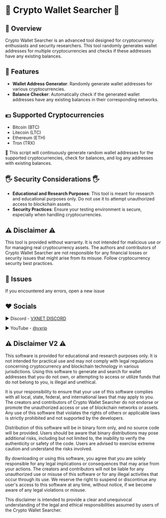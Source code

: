 # 💸 **Crypto Wallet Searcher** 💸

## 🏁 Overview
Crypto Wallet Searcher is an advanced tool designed for cryptocurrency enthusiasts and security researchers. This tool randomly generates wallet addresses for multiple cryptocurrencies and checks if these addresses have any existing balances.

## 🫴 Features
- **Wallet Address Generator**: Randomly generate wallet addresses for various cryptocurrencies.
- **Balance Checker**: Automatically check if the generated wallet addresses have any existing balances in their corresponding networks.

## 💷 Supported Cryptocurrencies
- Bitcoin (BTC)
- Litecoin (LTC)
- Ethereum (ETH)
- Tron (TRX)

🫴 This script will continuously generate random wallet addresses for the supported cryptocurrencies, check for balances, and log any addresses with existing balances.

## 🖐️ Security Considerations 🖐️
- **Educational and Research Purposes**: This tool is meant for research and educational purposes only. Do not use it to attempt unauthorized access to blockchain assets.
- **Security Practices**: Ensure your testing environment is secure, especially when handling cryptocurrencies.

## ⚠️ Disclaimer ⚠️
This tool is provided without warranty. It is not intended for malicious use or for managing real cryptocurrency assets. The authors and contributors of Crypto Wallet Searcher are not responsible for any financial losses or security issues that might arise from its misuse. Follow cryptocurrency security best practices.

## 🤡 Issues
If you encountered any errors, open a new issue

## ♥️ Socials
▶️ Discord - [VXNET DISCORD](https://discord.gg/HmGHGww2kY)

▶️ YouTube - [@vxrip](https://youtube.com/@vxrip)

## ⚠️ Disclaimer V2 ⚠️
This software is provided for educational and research purposes only. It is not intended for practical use and may not comply with legal regulations concerning cryptocurrency and blockchain technology in various jurisdictions. Using this software to generate and search for wallet addresses that you do not own, or attempting to access or utilize funds that do not belong to you, is illegal and unethical.

It is your responsibility to ensure that your use of this software complies with all local, state, federal, and international laws that may apply to you. The creators and contributors of Crypto Wallet Searcher do not endorse or promote the unauthorized access or use of blockchain networks or assets. Any use of this software that violates the rights of others or applicable laws is strictly prohibited and not supported by the developers.

Distribution of this software will be in binary form only, and no source code will be provided. Users should be aware that binary distributions may pose additional risks, including but not limited to, the inability to verify the authenticity or safety of the code. Users are advised to exercise extreme caution and understand the risks involved.

By downloading or using this software, you agree that you are solely responsible for any legal implications or consequences that may arise from your actions. The creators and contributors will not be liable for any unauthorized use or misuse of this software or for any illegal activities that occur through its use. We reserve the right to suspend or discontinue any user's access to this software at any time, without notice, if we become aware of any legal violations or misuse.

This disclaimer is intended to provide a clear and unequivocal understanding of the legal and ethical responsibilities assumed by users of the Crypto Wallet Searcher.
